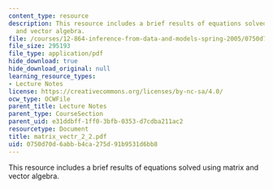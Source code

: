 ```yaml
---
content_type: resource
description: This resource includes a brief results of equations solved using matrix
  and vector algebra.
file: /courses/12-864-inference-from-data-and-models-spring-2005/0750d70d6abbb4ca275d91b9531d6bb8_matrix_vectr_2_2.pdf
file_size: 295193
file_type: application/pdf
hide_download: true
hide_download_original: null
learning_resource_types:
- Lecture Notes
license: https://creativecommons.org/licenses/by-nc-sa/4.0/
ocw_type: OCWFile
parent_title: Lecture Notes
parent_type: CourseSection
parent_uid: e31ddbff-1ff0-3bfb-0353-d7cdba211ac2
resourcetype: Document
title: matrix_vectr_2_2.pdf
uid: 0750d70d-6abb-b4ca-275d-91b9531d6bb8
---
```

This resource includes a brief results of equations solved using matrix and vector algebra.
